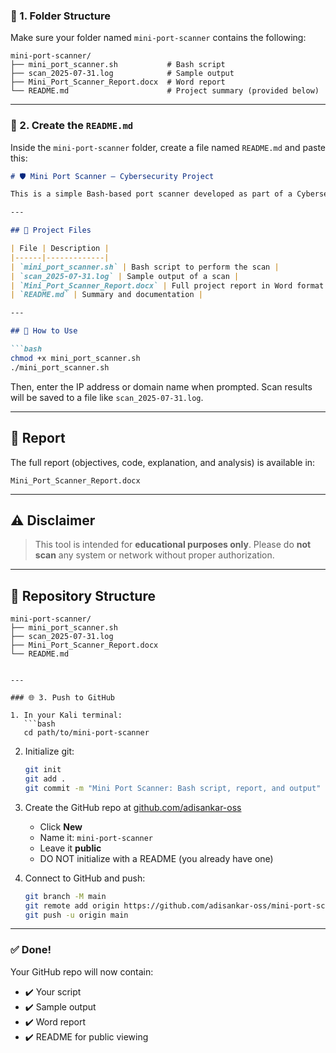 



### 📁 1. Folder Structure

Make sure your folder named `mini-port-scanner` contains the following:

```
mini-port-scanner/
├── mini_port_scanner.sh           # Bash script
├── scan_2025-07-31.log            # Sample output
├── Mini_Port_Scanner_Report.docx  # Word report
└── README.md                      # Project summary (provided below)
```

---

### 📝 2. Create the `README.md`

Inside the `mini-port-scanner` folder, create a file named `README.md` and paste this:

````markdown
# 🛡️ Mini Port Scanner – Cybersecurity Project

This is a simple Bash-based port scanner developed as part of a Cybersecurity Honors Project. It scans the top 1000 TCP ports on a target host and saves the results to a dated log file using `nmap`.

---

## 📜 Project Files

| File | Description |
|------|-------------|
| `mini_port_scanner.sh` | Bash script to perform the scan |
| `scan_2025-07-31.log` | Sample output of a scan |
| `Mini_Port_Scanner_Report.docx` | Full project report in Word format |
| `README.md` | Summary and documentation |

---

## 🔧 How to Use

```bash
chmod +x mini_port_scanner.sh
./mini_port_scanner.sh
````

Then, enter the IP address or domain name when prompted.
Scan results will be saved to a file like `scan_2025-07-31.log`.

---

## 📄 Report

The full report (objectives, code, explanation, and analysis) is available in:

```
Mini_Port_Scanner_Report.docx
```

---

## ⚠️ Disclaimer

> This tool is intended for **educational purposes only**.
> Please do **not scan** any system or network without proper authorization.

---

## 📁 Repository Structure

```
mini-port-scanner/
├── mini_port_scanner.sh
├── scan_2025-07-31.log
├── Mini_Port_Scanner_Report.docx
└── README.md
```

````

---

### 🌐 3. Push to GitHub

1. In your Kali terminal:
   ```bash
   cd path/to/mini-port-scanner
````

2. Initialize git:

   ```bash
   git init
   git add .
   git commit -m "Mini Port Scanner: Bash script, report, and output"
   ```

3. Create the GitHub repo at [github.com/adisankar-oss](https://github.com/adisankar-oss)

   * Click **New**
   * Name it: `mini-port-scanner`
   * Leave it **public**
   * DO NOT initialize with a README (you already have one)

4. Connect to GitHub and push:

   ```bash
   git branch -M main
   git remote add origin https://github.com/adisankar-oss/mini-port-scanner.git
   git push -u origin main
   ```

---

### ✅ Done!

Your GitHub repo will now contain:

* ✔️ Your script
* ✔️ Sample output
* ✔️ Word report
* ✔️ README for public viewing


